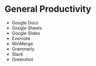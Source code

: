 # General Productivity

- Google Docs 
- Google Sheets 
- Google Slides 
- Evernote 
- WinMerge 
- Grammarly 
- Slack 
- Greenshot 